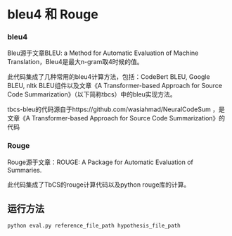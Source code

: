 # bleu4 和 Rouge

### bleu4

Bleu源于文章BLEU: a Method for Automatic Evaluation of Machine Translation，Bleu4是最大n-gram取4时候的值。

此代码集成了几种常用的bleu4计算方法，包括：CodeBert BLEU, Google BLEU, nltk BLEU组件以及文章《A Transformer-based Approach for Source Code Summarization》（以下简称tbcs）中的bleu实现方法。

tbcs-bleu的代码源自于https://github.com/wasiahmad/NeuralCodeSum ，是文章《A Transformer-based Approach for Source Code Summarization》的代码

### Rouge

Rouge源于文章：ROUGE: A Package for Automatic Evaluation of Summaries.

此代码集成了TbCS的rouge计算代码以及python rouge库的计算。

## 运行方法
 `python eval.py reference_file_path hypothesis_file_path` 

